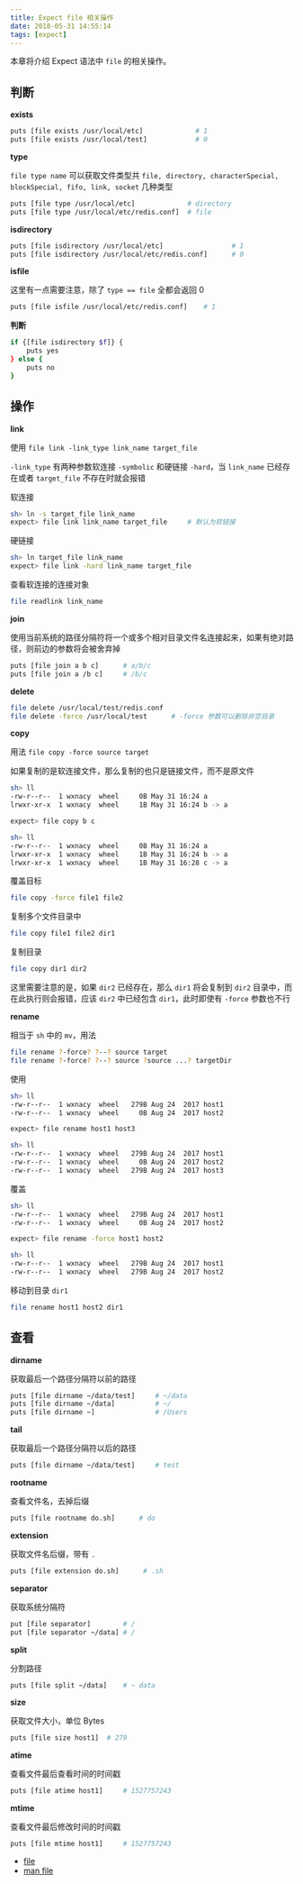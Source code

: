 ```yaml
---
title: Expect file 相关操作
date: 2018-05-31 14:55:14
tags: [expect]
---
```


本章将介绍 Expect 语法中 `file` 的相关操作。
<!-- more --><!-- toc -->

## 判断

**exists**

```bash
puts [file exists /usr/local/etc]             # 1
puts [file exists /usr/local/test]            # 0
```

**type**

`file type name` 可以获取文件类型共 `file, directory, characterSpecial, blockSpecial, fifo, link, socket` 几种类型

```bash
puts [file type /usr/local/etc]             # directory
puts [file type /usr/local/etc/redis.conf]  # file
```

**isdirectory**

```bash
puts [file isdirectory /usr/local/etc]                 # 1
puts [file isdirectory /usr/local/etc/redis.conf]      # 0
```

**isfile**

这里有一点需要注意，除了 `type == file` 全都会返回 0

```bash
puts [file isfile /usr/local/etc/redis.conf]    # 1
```

**判断**

```bash
if {[file isdirectory $f]} {
    puts yes
} else {
    puts no
}
```


## 操作

**link**

使用 `file link -link_type link_name target_file`

`-link_type` 有两种参数软连接 `-symbolic` 和硬链接 `-hard`，当 `link_name` 已经存在或者 `target_file` 不存在时就会报错

软连接

```bash
sh> ln -s target_file link_name
expect> file link link_name target_file     # 默认为软链接
```

硬链接

```bash
sh> ln target_file link_name
expect> file link -hard link_name target_file
```

查看软连接的连接对象

```bash
file readlink link_name
```

**join**

使用当前系统的路径分隔符将一个或多个相对目录文件名连接起来，如果有绝对路径，则前边的参数将会被舍弃掉

```bash
puts [file join a b c]      # a/b/c
puts [file join a /b c]     # /b/c
```

**delete**

```bash
file delete /usr/local/test/redis.conf
file delete -force /usr/local/test      # -force 参数可以删除非空目录
```

**copy**

用法 `file copy -force source target`

如果复制的是软连接文件，那么复制的也只是链接文件，而不是原文件

```bash
sh> ll
-rw-r--r--  1 wxnacy  wheel     0B May 31 16:24 a
lrwxr-xr-x  1 wxnacy  wheel     1B May 31 16:24 b -> a

expect> file copy b c

sh> ll
-rw-r--r--  1 wxnacy  wheel     0B May 31 16:24 a
lrwxr-xr-x  1 wxnacy  wheel     1B May 31 16:24 b -> a
lrwxr-xr-x  1 wxnacy  wheel     1B May 31 16:28 c -> a
```

覆盖目标

```bash
file copy -force file1 file2
```

复制多个文件目录中

```bash
file copy file1 file2 dir1
```

复制目录

```bash
file copy dir1 dir2
```

这里需要注意的是，如果 `dir2` 已经存在，那么 `dir1` 将会复制到 `dir2` 目录中，而在此执行则会报错，应该 `dir2` 中已经包含 `dir1`，此时即使有 `-force` 参数也不行

**rename**

相当于 `sh` 中的 `mv`，用法

```bash
file rename ?-force? ?--? source target
file rename ?-force? ?--? source ?source ...? targetDir
```

使用

```bash
sh> ll
-rw-r--r--  1 wxnacy  wheel   279B Aug 24  2017 host1
-rw-r--r--  1 wxnacy  wheel     0B Aug 24  2017 host2

expect> file rename host1 host3

sh> ll
-rw-r--r--  1 wxnacy  wheel   279B Aug 24  2017 host1
-rw-r--r--  1 wxnacy  wheel     0B Aug 24  2017 host2
-rw-r--r--  1 wxnacy  wheel   279B Aug 24  2017 host3
```

覆盖

```bash
sh> ll
-rw-r--r--  1 wxnacy  wheel   279B Aug 24  2017 host1
-rw-r--r--  1 wxnacy  wheel     0B Aug 24  2017 host2

expect> file rename -force host1 host2

sh> ll
-rw-r--r--  1 wxnacy  wheel   279B Aug 24  2017 host1
-rw-r--r--  1 wxnacy  wheel   279B Aug 24  2017 host2
```

移动到目录 `dir1`

```bash
file rename host1 host2 dir1
```


## 查看

**dirname**

获取最后一个路径分隔符以前的路径

```bash
puts [file dirname ~/data/test]     # ~/data
puts [file dirname ~/data]          # ~/
puts [file dirname ~]               # /Users
```

**tail**

获取最后一个路径分隔符以后的路径

```bash
puts [file dirname ~/data/test]     # test
```

**rootname**

查看文件名，去掉后缀

```bash
puts [file rootname do.sh]      # do
```

**extension**

获取文件名后缀，带有 `.`

```bash
puts [file extension do.sh]      # .sh
```

**separator**

获取系统分隔符

```bash
put [file separator]        # /
put [file separator ~/data] # /
```

**split**

分割路径

```bash
puts [file split ~/data]    # ~ data
```

**size**

获取文件大小，单位 Bytes

```bash
puts [file size host1]  # 279
```

**atime**

查看文件最后查看时间的时间戳

```bash
puts [file atime host1]     # 1527757243
```

**mtime**

查看文件最后修改时间的时间戳

```bash
puts [file mtime host1]     # 1527757243
```



- [file](http://wiki.tcl.tk/1041)
- [man file](https://www.tcl.tk/man/tcl/TclCmd/file.htm)
